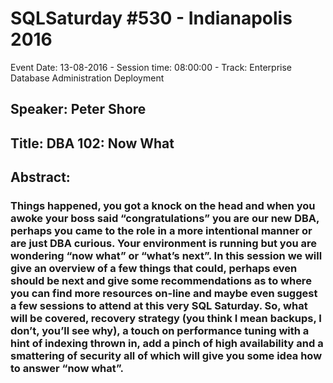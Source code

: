 # SQLSaturday #530 - Indianapolis 2016
Event Date: 13-08-2016 - Session time: 08:00:00 - Track: Enterprise Database Administration  Deployment
## Speaker: Peter Shore
## Title: DBA 102: Now What
## Abstract:
### Things happened, you got a knock on the head and when you awoke your boss said “congratulations” you are our new DBA, perhaps you came to the role in a more intentional manner or are just DBA curious.  Your environment is running but you are wondering “now what” or “what’s next”.  In this session we will give an overview of a few things that could, perhaps even should be next and give some recommendations as to where you can find more resources on-line and maybe even suggest a few sessions to attend at this very SQL Saturday.  So, what will be covered, recovery strategy (you think I mean backups, I don’t, you’ll see why), a touch on performance tuning with a hint of indexing thrown in, add a pinch of high availability and a smattering of security all of which will give you some idea how to answer “now what”.
